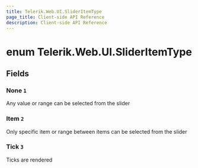 ```yaml
---
title: Telerik.Web.UI.SliderItemType
page_title: Client-side API Reference
description: Client-side API Reference
---
```


# enum Telerik.Web.UI.SliderItemType

## Fields

### None `1`

Any value or range can be selected from the slider

### Item `2`

Only specific item or range between items can be selected from the slider

### Tick `3`

Ticks are rendered


